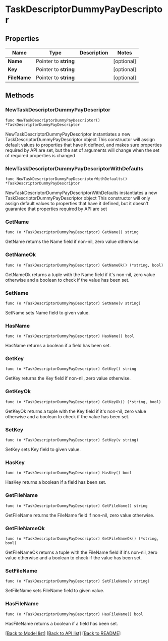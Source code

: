 # TaskDescriptorDummyPayDescriptor

## Properties

Name | Type | Description | Notes
------------ | ------------- | ------------- | -------------
**Name** | Pointer to **string** |  | [optional]
**Key** | Pointer to **string** |  | [optional]
**FileName** | Pointer to **string** |  | [optional]

## Methods

### NewTaskDescriptorDummyPayDescriptor

`func NewTaskDescriptorDummyPayDescriptor() *TaskDescriptorDummyPayDescriptor`

NewTaskDescriptorDummyPayDescriptor instantiates a new TaskDescriptorDummyPayDescriptor object
This constructor will assign default values to properties that have it defined,
and makes sure properties required by API are set, but the set of arguments
will change when the set of required properties is changed

### NewTaskDescriptorDummyPayDescriptorWithDefaults

`func NewTaskDescriptorDummyPayDescriptorWithDefaults() *TaskDescriptorDummyPayDescriptor`

NewTaskDescriptorDummyPayDescriptorWithDefaults instantiates a new TaskDescriptorDummyPayDescriptor object
This constructor will only assign default values to properties that have it defined,
but it doesn't guarantee that properties required by API are set

### GetName

`func (o *TaskDescriptorDummyPayDescriptor) GetName() string`

GetName returns the Name field if non-nil, zero value otherwise.

### GetNameOk

`func (o *TaskDescriptorDummyPayDescriptor) GetNameOk() (*string, bool)`

GetNameOk returns a tuple with the Name field if it's non-nil, zero value otherwise
and a boolean to check if the value has been set.

### SetName

`func (o *TaskDescriptorDummyPayDescriptor) SetName(v string)`

SetName sets Name field to given value.

### HasName

`func (o *TaskDescriptorDummyPayDescriptor) HasName() bool`

HasName returns a boolean if a field has been set.

### GetKey

`func (o *TaskDescriptorDummyPayDescriptor) GetKey() string`

GetKey returns the Key field if non-nil, zero value otherwise.

### GetKeyOk

`func (o *TaskDescriptorDummyPayDescriptor) GetKeyOk() (*string, bool)`

GetKeyOk returns a tuple with the Key field if it's non-nil, zero value otherwise
and a boolean to check if the value has been set.

### SetKey

`func (o *TaskDescriptorDummyPayDescriptor) SetKey(v string)`

SetKey sets Key field to given value.

### HasKey

`func (o *TaskDescriptorDummyPayDescriptor) HasKey() bool`

HasKey returns a boolean if a field has been set.

### GetFileName

`func (o *TaskDescriptorDummyPayDescriptor) GetFileName() string`

GetFileName returns the FileName field if non-nil, zero value otherwise.

### GetFileNameOk

`func (o *TaskDescriptorDummyPayDescriptor) GetFileNameOk() (*string, bool)`

GetFileNameOk returns a tuple with the FileName field if it's non-nil, zero value otherwise
and a boolean to check if the value has been set.

### SetFileName

`func (o *TaskDescriptorDummyPayDescriptor) SetFileName(v string)`

SetFileName sets FileName field to given value.

### HasFileName

`func (o *TaskDescriptorDummyPayDescriptor) HasFileName() bool`

HasFileName returns a boolean if a field has been set.


[[Back to Model list]](../README.md#documentation-for-models) [[Back to API list]](../README.md#documentation-for-api-endpoints) [[Back to README]](../README.md)
